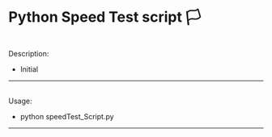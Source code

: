 # Python Speed Test script :white_flag:

<br>
Description:

- Initial


---

<br>
Usage:

- python speedTest_Script.py

---

<br>

<br><br>

